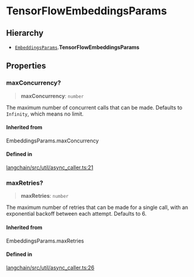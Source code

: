TensorFlowEmbeddingsParams
==========================

Hierarchy[​](#hierarchy "Direct link to Hierarchy")
---------------------------------------------------

*   [`EmbeddingsParams`](/docs/api/embeddings_base/types/EmbeddingsParams).**TensorFlowEmbeddingsParams**

Properties[​](#properties "Direct link to Properties")
------------------------------------------------------

### maxConcurrency?[​](#maxconcurrency "Direct link to maxConcurrency?")

> **maxConcurrency**: `number`

The maximum number of concurrent calls that can be made. Defaults to `Infinity`, which means no limit.

#### Inherited from[​](#inherited-from "Direct link to Inherited from")

EmbeddingsParams.maxConcurrency

#### Defined in[​](#defined-in "Direct link to Defined in")

[langchain/src/util/async\_caller.ts:21](https://github.com/hwchase17/langchainjs/blob/46e1734/langchain/src/util/async_caller.ts#L21)

### maxRetries?[​](#maxretries "Direct link to maxRetries?")

> **maxRetries**: `number`

The maximum number of retries that can be made for a single call, with an exponential backoff between each attempt. Defaults to 6.

#### Inherited from[​](#inherited-from-1 "Direct link to Inherited from")

EmbeddingsParams.maxRetries

#### Defined in[​](#defined-in-1 "Direct link to Defined in")

[langchain/src/util/async\_caller.ts:26](https://github.com/hwchase17/langchainjs/blob/46e1734/langchain/src/util/async_caller.ts#L26)